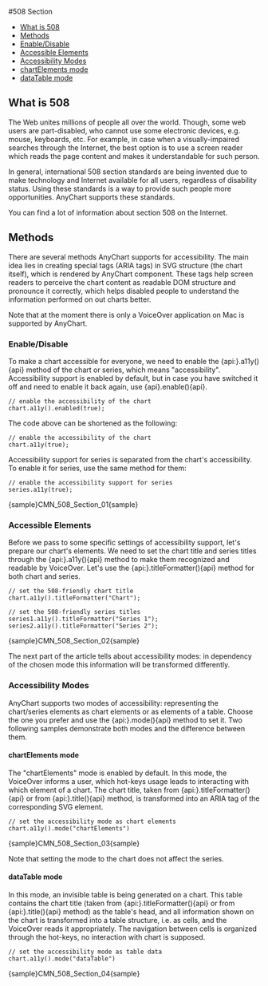 #508 Section

* [What is 508](#what_is_508)
* [Methods](#methods)
 * [Enable/Disable](#enable/disable)
 * [Accessible Elements](#accessible_elements)
 * [Accessibility Modes](#accessibility_modes)
  * [chartElements mode](#chartelements_mode)
  * [dataTable mode](#datatable_mode)


## What is 508

The Web unites millions of people all over the world. Though, some web users are part-disabled, who cannot use some electronic devices, e.g. mouse, keyboards, etc. For example, in case when a visually-impaired searches through the Internet, the best option is to use a screen reader which reads the page content and makes it understandable for such person.

In general, international 508 section standards are being invented due to make technology and Internet available for all users, regardless of disability status. Using these standards is a way to provide such people more opportunities. AnyChart supports these standards.

You can find a lot of information about section 508 on the Internet.


## Methods

There are several methods AnyChart supports for accessibility. The main idea lies in creating special tags (ARIA tags) in SVG structure (the chart itself), which is rendered by AnyChart component. These tags help screen readers to perceive the chart content as readable DOM structure and pronounce it correctly, which helps disabled people to understand the information performed on out charts better. 

Note that at the moment there is only a VoiceOver application on Mac is supported by AnyChart.


### Enable/Disable

To make a chart accessible for everyone, we need to enable the {api:}.a11y(){api} method of the chart or series, which means "accessibility". Accessibility support is enabled by default, but in case you have switched it off and need to enable it back again, use {api}.enable(){api}.

```
// enable the accessibility of the chart
chart.a11y().enabled(true);
```

The code above can be shortened as the following:

```
// enable the accessibility of the chart
chart.a11y(true);
```
Accessibility support for series is separated from the chart's accessibility. To enable it for series, use the same method for them:

```
// enable the accessibility support for series
series.a11y(true);
```
{sample}CMN\_508\_Section\_01{sample}


### Accessible Elements

Before we pass to some specific settings of accessibility support, let's prepare our chart's elements. We need to set the chart title and series titles through the {api:}.a11y(){api} method to make them recognized and readable by VoiceOver. Let's use the {api:}.titleFormatter(){api} method for both chart and series.

```
// set the 508-friendly chart title
chart.a11y().titleFormatter("Chart");

// set the 508-friendly series titles
series1.a11y().titleFormatter("Series 1");
series2.a11y().titleFormatter("Series 2");

```
{sample}CMN\_508\_Section\_02{sample}

The next part of the article tells about accessibility modes: in dependency of the chosen mode this information will be transformed differently.


### Accessibility Modes

AnyChart supports two modes of accessibility: representing the chart/series elements as chart elements or as elements of a table. Choose the one you prefer and use the {api:}.mode(){api} method to set it. Two following samples demonstrate both modes and the difference between them.

#### chartElements mode

The "chartElements" mode is enabled by default. In this mode, the VoiceOver informs a user, which hot-keys usage leads to interacting with which element of a chart. The chart title, taken from {api:}.titleFormatter(){api} or from {api:}.title(){api} method, is transformed into an ARIA tag of the corresponding SVG element.

```
// set the accessibility mode as chart elements
chart.a11y().mode("chartElements")
```
{sample}CMN\_508\_Section\_03{sample}

Note that setting the mode to the chart does not affect the series.


#### dataTable mode

In this mode, an invisible table is being generated on a chart. This table contains the chart title (taken from {api:}.titleFormatter(){api} or from {api:}.title(){api} method) as the table's head, and all information shown on the chart is transformed into a table structure, i.e. as cells, and the VoiceOver reads it appropriately. The navigation between cells is organized through the hot-keys, no interaction with chart is supposed. 

```
// set the accessibility mode as table data
chart.a11y().mode("dataTable")
```
{sample}CMN\_508\_Section\_04{sample}


